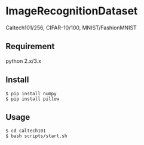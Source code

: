 ImageRecognitionDataset
====

Caltech101/256, CIFAR-10/100, MNIST/FashionMNIST

## Requirement
python 2.x/3.x

## Install
```
$ pip install numpy
$ pip install pillow
```

## Usage
```
$ cd caltech101
$ bash scripts/start.sh
```

